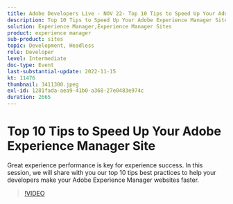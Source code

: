 ```yaml
---
title: Adobe Developers Live - NOV 22- Top 10 Tips to Speed Up Your Adobe Experience Manager Site
description: Top 10 Tips to Speed Up Your Adobe Experience Manager SiteGreat experience performance is key for experience success. In this session, we will share with you our top 10 tips best practices to help your developers make your Adobe Experience Manager websites faster.
solution: Experience Manager,Experience Manager Sites
product: experience manager
sub-product: sites
topic: Development, Headless
role: Developer
level: Intermediate
doc-type: Event
last-substantial-update: 2022-11-15
kt: 11476
thumbnail: 3411300.jpeg
exl-id: 1281fada-aea9-41b0-a368-27e0483e974c
duration: 2665
---
```

# Top 10 Tips to Speed Up Your Adobe Experience Manager Site

Great experience performance is key for experience success. In this session, we will share with you our top 10 tips best practices to help your developers make your Adobe Experience Manager websites faster.

>[!VIDEO](https://video.tv.adobe.com/v/3411300/?quality=12&learn=on)
